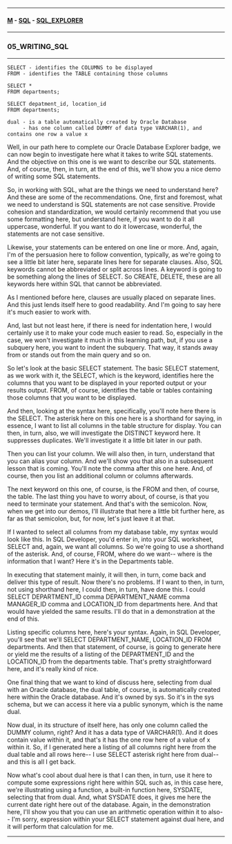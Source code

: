 
---

#### [M](https://github.com/ttltrk/TTT/blob/master/menu.md) - [SQL](https://github.com/ttltrk/TTT/blob/master/SQL/SQL.md) - [SQL_EXPLORER](https://github.com/ttltrk/TTT/blob/master/SQL/SQL_EXPLORER/SQL_EXPLORER.md)

---

### 05_WRITING_SQL

---

```
SELECT - identifies the COLUMNS to be displayed
FROM - identifies the TABLE containing those columns
```

```
SELECT *
FROM departments;

SELECT depatment_id, location_id
FROM departments;
```

```
dual - is a table automatically created by Oracle Database
     - has one column called DUMMY of data type VARCHAR(1), and contains one row a value x
```

Well, in our path here to complete our Oracle Database Explorer badge, we can now begin to investigate here what it takes to write SQL statements. And the objective on this one is we want to describe our SQL statements. And, of course, then, in turn, at the end of this, we'll show you a nice demo of writing some SQL statements.

So, in working with SQL, what are the things we need to understand here? And these are some of the recommendations. One, first and foremost, what we need to understand is SQL statements are not case sensitive. Provide cohesion and standardization, we would certainly recommend that you use some formatting here, but understand here, if you want to do it all uppercase, wonderful. If you want to do it lowercase, wonderful, the statements are not case sensitive.

Likewise, your statements can be entered on one line or more. And, again, I'm of the persuasion here to follow convention, typically, as we're going to see a little bit later here, separate lines here for separate clauses. Also, SQL keywords cannot be abbreviated or split across lines. A keyword is going to be something along the lines of SELECT. So CREATE, DELETE, these are all keywords here within SQL that cannot be abbreviated.

As I mentioned before here, clauses are usually placed on separate lines. And this just lends itself here to good readability. And I'm going to say here it's much easier to work with.

And, last but not least here, if there is need for indentation here, I would certainly use it to make your code much easier to read. So, especially in the case, we won't investigate it much in this learning path, but, if you use a subquery here, you want to indent the subquery. That way, it stands away from or stands out from the main query and so on.

So let's look at the basic SELECT statement. The basic SELECT statement, as we work with it, the SELECT, which is the keyword, identifies here the columns that you want to be displayed in your reported output or your results output. FROM, of course, identifies the table or tables containing those columns that you want to be displayed.

And then, looking at the syntax here, specifically, you'll note here there is the SELECT. The asterisk here on this one here is a shorthand for saying, in essence, I want to list all columns in the table structure for display. You can then, in turn, also, we will investigate the DISTINCT keyword here. It suppresses duplicates. We'll investigate it a little bit later in our path.

Then you can list your column. We will also then, in turn, understand that you can alias your column. And we'll show you that also in a subsequent lesson that is coming. You'll note the comma after this one here. And, of course, then you list an additional column or columns afterwards.

The next keyword on this one, of course, is the FROM and then, of course, the table. The last thing you have to worry about, of course, is that you need to terminate your statement. And that's with the semicolon. Now, when we get into our demos, I'll illustrate that here a little bit further here, as far as that semicolon, but, for now, let's just leave it at that.

If I wanted to select all columns from my database table, my syntax would look like this. In SQL Developer, you'd enter in, into your SQL worksheet, SELECT and, again, we want all columns. So we're going to use a shorthand of the asterisk. And, of course, FROM, where do we want-- where is the information that I want? Here it's in the Departments table.

In executing that statement mainly, it will then, in turn, come back and deliver this type of result. Now there's no problems. If I want to then, in turn, not using shorthand here, I could then, in turn, have done this. I could SELECT DEPARTMENT_ID comma DEPARTMENT_NAME comma MANAGER_ID comma and LOCATION_ID from departments here. And that would have yielded the same results. I'll do that in a demonstration at the end of this.

Listing specific columns here, here's your syntax. Again, in SQL Developer, you'll see that we'll SELECT DEPARTMENT_NAME, LOCATION_ID FROM departments. And then that statement, of course, is going to generate here or yield me the results of a listing of the DEPARTMENT_ID and the LOCATION_ID from the departments table. That's pretty straightforward here, and it's really kind of nice.

One final thing that we want to kind of discuss here, selecting from dual with an Oracle database, the dual table, of course, is automatically created here within the Oracle database. And it's owned by sys. So it's in the sys schema, but we can access it here via a public synonym, which is the name dual.

Now dual, in its structure of itself here, has only one column called the DUMMY column, right? And it has a data type of VARCHAR(1). And it does contain value within it, and that's it has the one row here of a value of x within it. So, if I generated here a listing of all columns right here from the dual table and all rows here-- I use SELECT asterisk right here from dual-- and this is all I get back.

Now what's cool about dual here is that I can then, in turn, use it here to compute some expressions right here within SQL such as, in this case here, we're illustrating using a function, a built-in function here, SYSDATE, selecting that from dual. And, what SYSDATE does, it gives me here the current date right here out of the database. Again, in the demonstration here, I'll show you that you can use an arithmetic operation within it to also-- I'm sorry, expression within your SELECT statement against dual here, and it will perform that calculation for me.

---
